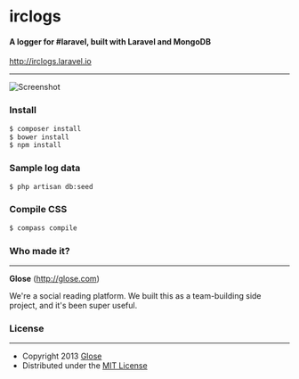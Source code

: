 # irclogs
#### A logger for #laravel, built with Laravel and MongoDB

http://irclogs.laravel.io

---

![Screenshot](http://f.cl.ly/items/0D110U140e3o3c1t3L1m/Screenshot%202013-07-24%20%C3%A0%2017.08.03.png)

### Install

```bash
$ composer install
$ bower install
$ npm install
```

### Sample log data

```bash
$ php artisan db:seed
```

### Compile CSS

```bash
$ compass compile
```

### Who made it?
---

**Glose** (http://glose.com)

We're a social reading platform. We built this as a team-building side project, and it's been super useful.

### License
---
* Copyright 2013 [Glose](http://glose.com)
* Distributed under the [MIT License](http://creativecommons.org/licenses/MIT/)
